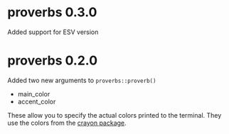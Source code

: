 

# proverbs 0.3.0



Added support for ESV version

# proverbs 0.2.0



Added two new arguments to `proverbs::proverb()`

* main_color
* accent_color

These allow you to specify the actual colors printed to the terminal. They use the colors from the [crayon package](https://github.com/r-lib/crayon#readme).
